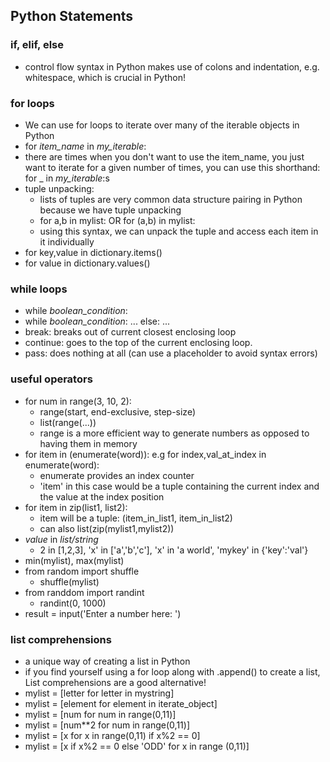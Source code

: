 ## Python Statements
### if, elif, else
* control flow syntax in Python makes use of colons and indentation, e.g. whitespace, which is crucial in Python!

### for loops
* We can use for loops to iterate over many of the iterable objects in Python
* for *item_name* in *my_iterable*:
* there are times when you don't want to use  the item_name, you just want to iterate for a given number of times, you can use this shorthand: for _ in  *my_iterable*:s
* tuple unpacking:
    - lists of tuples are very common data structure pairing in Python because we have tuple unpacking
    - for a,b in mylist: OR  for (a,b) in mylist:
    - using this syntax, we can unpack the tuple and access each item in it individually
* for key,value in  dictionary.items()
* for value in  dictionary.values()

### while loops
* while *boolean_condition*:
* while *boolean_condition*: ... else: ...
* break: breaks out of current closest enclosing loop
* continue: goes to the top of  the current enclosing loop.
* pass: does nothing at all (can use a placeholder to avoid syntax errors)

### useful operators
* for num in range(3, 10, 2):
    - range(start, end-exclusive, step-size)
    - list(range(...))
    - range is a more efficient way to generate numbers as opposed to having them in memory
* for item in (enumerate(word)): e.g for index,val_at_index in enumerate(word):
    - enumerate provides an index counter
    - 'item' in this case would be a tuple containing the current index and the value at the index position
* for item in zip(list1, list2):
    - item will be a tuple: (item_in_list1, item_in_list2)
    - can also list(zip(mylist1,mylist2))
* *value* in *list/string*
    - 2 in [1,2,3], 'x' in ['a','b','c'], 'x' in 'a world', 'mykey' in {'key':'val'}
* min(mylist), max(mylist)
* from random import shuffle
    - shuffle(mylist)
* from randdom import randint
    - randint(0, 1000)
* result = input('Enter a number here: ')

### list comprehensions
* a unique way of creating a list in Python
* if you find yourself using a for loop along  with .append() to create a list, List comprehensions are a good alternative!
* mylist = [letter for letter in mystring]
* mylist = [element for element in iterate_object]
* mylist = [num for num in range(0,11)]
* mylist = [num**2 for num in range(0,11)]
* mylist = [x for x in range(0,11) if x%2 == 0]
* mylist = [x if x%2 == 0 else 'ODD' for x in range (0,11)]
